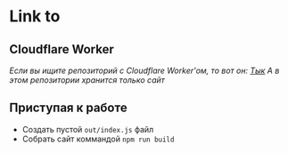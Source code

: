# Link to

## Cloudflare Worker

_Если вы ищите репозиторий с Cloudflare Worker'ом, то вот он: [Тык](https://github.com/Artemis69/link-to)_
_А в этом репозитории хранится только сайт_

## Приступая к работе

- Создать пустой `out/index.js` файл
- Собрать сайт коммандой `npm run build`
